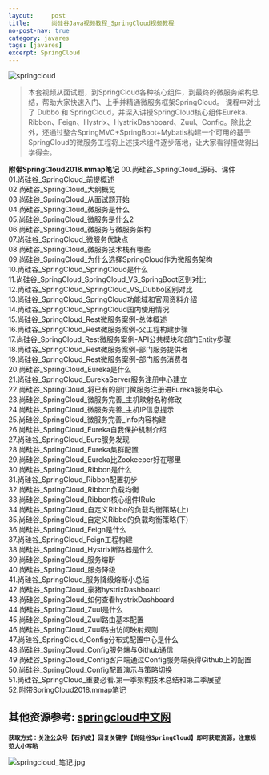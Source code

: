 ```yaml
---
layout:     post
title:      尚硅谷Java视频教程_SpringCloud视频教程
no-post-nav: true
category: javares
tags: [javares]
excerpt: SpringCloud
---
```



![springcloud](https://upload-images.jianshu.io/upload_images/12555954-aaeaa16ac5eb80ef.jpg?imageMogr2/auto-orient/strip%7CimageView2/2/w/1240)
> 本套视频从面试题，到SpringCloud各种核心组件，到最终的微服务架构总结，帮助大家快速入门、上手并精通微服务框架SpringCloud。
课程中对比了 Dubbo 和 SpringCloud，并深入讲授SpringCloud核心组件Eureka、Ribbon、Feign、Hystrix、HystrixDashboard、Zuul、Config。除此之外，还通过整合SpringMVC+SpringBoot+Mybatis构建一个可用的基于SpringCloud的微服务工程将上述技术组件逐步落地，让大家看得懂做得出学得会。

**附带SpringCloud2018.mmap笔记**
00.尚硅谷_SpringCloud_源码、课件 <br/>
01.尚硅谷_SpringCloud_前提概述 <br/>
02.尚硅谷_SpringCloud_大纲概览 <br/>
03.尚硅谷_SpringCloud_从面试题开始 <br/>
04.尚硅谷_SpringCloud_微服务是什么 <br/>
05.尚硅谷_SpringCloud_微服务是什么2 <br/>
06.尚硅谷_SpringCloud_微服务与微服务架构 <br/>
07.尚硅谷_SpringCloud_微服务优缺点 <br/>
08.尚硅谷_SpringCloud_微服务技术栈有哪些 <br/>
09.尚硅谷_SpringCloud_为什么选择SpringCloud作为微服务架构 <br/>
10.尚硅谷_SpringCloud_SpringCloud是什么 <br/>
11.尚硅谷_SpringCloud_SpringCloud_VS_SpringBoot区别对比 <br/>
12.尚硅谷_SpringCloud_SpringCloud_VS_Dubbo区别对比 <br/>
13.尚硅谷_SpringCloud_SpringCloud功能域和官网资料介绍 <br/>
14.尚硅谷_SpringCloud_SpringCloud国内使用情况 <br/>
15.尚硅谷_SpringCloud_Rest微服务案例-总体概述 <br/>
16.尚硅谷_SpringCloud_Rest微服务案例-父工程构建步骤 <br/>
17.尚硅谷_SpringCloud_Rest微服务案例-API公共模块和部门Entity步骤<br/>
18.尚硅谷_SpringCloud_Rest微服务案例-部门服务提供者 <br/>
19.尚硅谷_SpringCloud_Rest微服务案例-部门服务消费者 <br/>
20.尚硅谷_SpringCloud_Eureka是什么 <br/>
21.尚硅谷_SpringCloud_EurekaServer服务注册中心建立 <br/>
22.尚硅谷_SpringCloud_将已有的部门微服务注册进Eureka服务中心 <br/>
23.尚硅谷_SpringCloud_微服务完善_主机映射名称修改 <br/>
24.尚硅谷_SpringCloud_微服务完善_主机IP信息提示 <br/>
25.尚硅谷_SpringCloud_微服务完善_info内容构建 <br/>
26.尚硅谷_SpringCloud_Eureka自我保护机制介绍 <br/>
27.尚硅谷_SpringCloud_Eure服务发现 <br/>
28.尚硅谷_SpringCloud_Eureka集群配置 <br/>
29.尚硅谷_SpringCloud_Eureka比Zookeeper好在哪里 <br/>
30.尚硅谷_SpringCloud_Ribbon是什么 <br/>
31.尚硅谷_SpringCloud_Ribbon配置初步 <br/>
32.尚硅谷_SpringCloud_Ribbon负载均衡 <br/>
33.尚硅谷_SpringCloud_Ribbon核心组件IRule <br/>
34.尚硅谷_SpringCloud_自定义Ribbo的负载均衡策略(上) <br/>
35.尚硅谷_SpringCloud_自定义Ribbo的负载均衡策略(下) <br/>
36.尚硅谷_SpringCloud_Feign是什么 <br/>
37.尚硅谷_SpringCloud_Feign工程构建 <br/>
38.尚硅谷_SpringCloud_Hystrix断路器是什么 <br/>
39.尚硅谷_SpringCloud_服务熔断 <br/>
40.尚硅谷_SpringCloud_服务降级 <br/>
41.尚硅谷_SpringCloud_服务降级熔断小总结 <br/>
42.尚硅谷_SpringCloud_豪猪hystrixDashboard <br/>
43.尚硅谷_SpringCloud_如何查看hystrixDashboard <br/>
44.尚硅谷_SpringCloud_Zuul是什么 <br/>
45.尚硅谷_SpringCloud_Zuul路由基本配置 <br/>
46.尚硅谷_SpringCloud_Zuul路由访问映射规则 <br/>
47.尚硅谷_SpringCloud_Config分布式配置中心是什么 <br/>
48.尚硅谷_SpringCloud_Config服务端与Github通信 <br/>
49.尚硅谷_SpringCloud_Config客户端通过Config服务端获得Github上的配置 <br/>
50.尚硅谷_SpringCloud_Config配置演示与策略切换 <br/>
51.尚硅谷_SpringCloud_重要必看.第一季架构技术总结和第二季展望<br/>
52.附带SpringCloud2018.mmap笔记<br/>


其他资源参考:
[springcloud中文网](https://springcloud.cc/)
---
**`获取方式：关注公众号【石扒皮】回复关键字【尚硅谷SpringCloud】即可获取资源，注意规范大小写哟`**

![springcloud_笔记.jpg](https://upload-images.jianshu.io/upload_images/12555954-8ce5bb9fd438c078.jpg?imageMogr2/auto-orient/strip%7CimageView2/2/w/1240)
